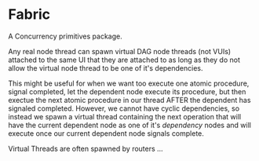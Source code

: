 # Fabric

A Concurrency primitives package.

Any real node thread can spawn virtual DAG node threads (not VUIs) attached to the same UI that they are attached to as long as they do not allow the virtual node thread to be one of it's dependencies.

This might be useful for when we want too execute one atomic procedure, signal completed, let the dependent node execute its procedure, but then exectue the next atomic procedure in our thread AFTER the dependent has signaled completed. However, we cannot have cyclic dependencies, so instead we spawn a virtual thread containing the next operation that will have the current dependent node as one of it's *dependency* nodes and will execute once our current dependent node signals complete.

Virtual Threads are often spawned by routers ...